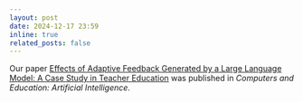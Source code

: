 ```yaml
---
layout: post
date: 2024-12-17 23:59
inline: true
related_posts: false
---
```


Our paper [Effects of Adaptive Feedback Generated by a Large Language Model: A Case Study in Teacher Education](https://doi.org/10.1016/j.caeai.2024.100349) was published in *Computers and Education: Artificial Intelligence*.
